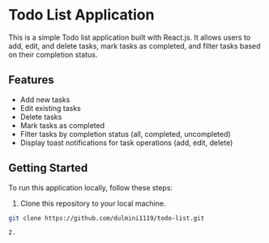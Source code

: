 # Todo List Application

This is a simple Todo list application built with React.js. It allows users to add, edit, and delete tasks, mark tasks as completed, and filter tasks based on their completion status.

## Features

- Add new tasks
- Edit existing tasks
- Delete tasks
- Mark tasks as completed
- Filter tasks by completion status (all, completed, uncompleted)
- Display toast notifications for task operations (add, edit, delete)

## Getting Started

To run this application locally, follow these steps:

1. Clone this repository to your local machine.

```bash
git clone https://github.com/dulmini1119/todo-list.git

2. 


